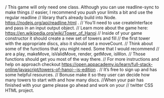 / This game will only need one class. Although you can use readline-sync to make things
// easier, I recommend you push your limits a bit and use the regular readline
// library that’s already build into Node. https://nodejs.org/api/readline.html .
// You’ll need to use createInterface and pass in an input output object.
// Learn more about the game here: https://en.wikipedia.org/wiki/Tower_of_Hanoi
// Inside of your game constructor it should create a new set of towers and fill
// the first tower with the appropriate discs, also it should set a moveCount.
// Think about some of the functions that you might need. Some that I would recommend
// are a play, makeMove, isValidMove, render, getMove, isWon.
// Those functions should get you most of the way there.
// For more instructions and help on approach checkout https://open.appacademy.io/learn/full-stack-online/javascript/towers-of-hanoi--js-edition .
// It’s free to sign up and has some helpful resources.
// Bonuse make it so they user can decide how many towers to start with and how many discs.
//When your pair has finished with your game please go ahead and work on your
// twitter CSS HTML project.
